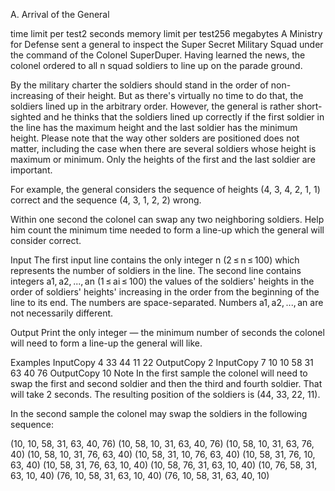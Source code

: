 A. Arrival of the General

time limit per test2 seconds
memory limit per test256 megabytes
A Ministry for Defense sent a general to inspect the Super Secret Military Squad under the command of the Colonel SuperDuper. Having learned the news, the colonel ordered to all n squad soldiers to line up on the parade ground.

By the military charter the soldiers should stand in the order of non-increasing of their height. But as there's virtually no time to do that, the soldiers lined up in the arbitrary order. However, the general is rather short-sighted and he thinks that the soldiers lined up correctly if the first soldier in the line has the maximum height and the last soldier has the minimum height. Please note that the way other solders are positioned does not matter, including the case when there are several soldiers whose height is maximum or minimum. Only the heights of the first and the last soldier are important.

For example, the general considers the sequence of heights (4, 3, 4, 2, 1, 1) correct and the sequence (4, 3, 1, 2, 2) wrong.

Within one second the colonel can swap any two neighboring soldiers. Help him count the minimum time needed to form a line-up which the general will consider correct.

Input
The first input line contains the only integer n (2 ≤ n ≤ 100) which represents the number of soldiers in the line. The second line contains integers a1, a2, ..., an (1 ≤ ai ≤ 100) the values of the soldiers' heights in the order of soldiers' heights' increasing in the order from the beginning of the line to its end. The numbers are space-separated. Numbers a1, a2, ..., an are not necessarily different.

Output
Print the only integer — the minimum number of seconds the colonel will need to form a line-up the general will like.

Examples
InputCopy
4
33 44 11 22
OutputCopy
2
InputCopy
7
10 10 58 31 63 40 76
OutputCopy
10
Note
In the first sample the colonel will need to swap the first and second soldier and then the third and fourth soldier. That will take 2 seconds. The resulting position of the soldiers is (44, 33, 22, 11).

In the second sample the colonel may swap the soldiers in the following sequence:

(10, 10, 58, 31, 63, 40, 76)
(10, 58, 10, 31, 63, 40, 76)
(10, 58, 10, 31, 63, 76, 40)
(10, 58, 10, 31, 76, 63, 40)
(10, 58, 31, 10, 76, 63, 40)
(10, 58, 31, 76, 10, 63, 40)
(10, 58, 31, 76, 63, 10, 40)
(10, 58, 76, 31, 63, 10, 40)
(10, 76, 58, 31, 63, 10, 40)
(76, 10, 58, 31, 63, 10, 40)
(76, 10, 58, 31, 63, 40, 10)